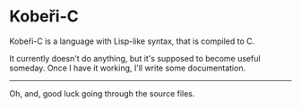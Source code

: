 # Kobeři-C

Kobeři-C is a language with Lisp-like syntax, that is compiled to C. 

It currently doesn't do anything, but it's supposed to become useful someday. Once I have it working, I'll write some documentation. 

---

Oh, and, good luck going through the source files. 
